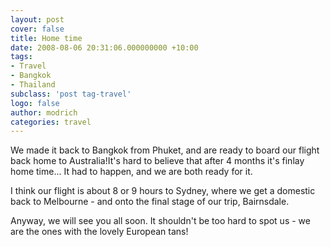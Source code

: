 ```yaml
---
layout: post
cover: false
title: Home time
date: 2008-08-06 20:31:06.000000000 +10:00
tags: 
- Travel
- Bangkok
- Thailand
subclass: 'post tag-travel'
logo: false
author: modrich
categories: travel
---
```

We made it back to Bangkok from Phuket, and are ready to board our flight back home to Australia!It's hard to believe that after 4 months it's finlay home time... It had to happen, and we are both ready for it.

I think our flight is about 8 or 9 hours to Sydney, where we get a domestic back to Melbourne - and onto the final stage of our trip, Bairnsdale.

Anyway, we will see you all soon. It shouldn't be too hard to spot us - we are the ones with the lovely European tans!

